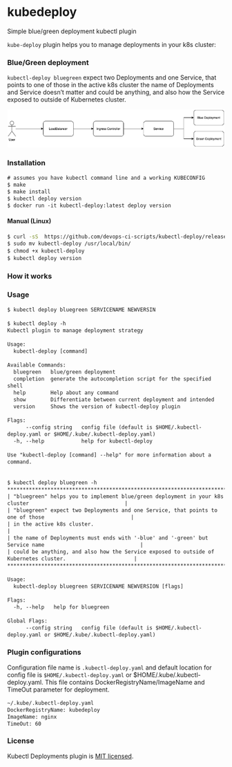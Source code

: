 # kubedeploy
Simple blue/green deployment kubectl plugin

`kube-deploy` plugin helps you to manage deployments in your k8s cluster:

### Blue/Green deployment
`kubectl-deploy bluegreen` expect two Deployments and one Service, that points to one of those in the active k8s cluster
the name of Deployments and Service doesn’t matter and could be anything,
and also how the Service exposed to outside of Kubernetes cluster.

![Blue/Green](img/blue-green.png?raw=true "Blue/Green Deployment")

### Installation
```
# assumes you have kubectl command line and a working KUBECONFIG
$ make
$ make install
$ kubectl deploy version
$ docker run -it kubectl-deploy:latest deploy version
```
#### Manual (Linux)
```sh
$ curl -sS  https://github.com/devops-ci-scripts/kubectl-deploy/releases/latest/kubectl-deploy-x86-64-linux -o kubectl-deploy
$ sudo mv kubectl-deploy /usr/local/bin/
$ chmod +x kubectl-deploy
$ kubectl deploy version
```

### How it works


### Usage
```
$ kubectl deploy bluegreen SERVICENAME NEWVERSIN

$ kubectl deploy -h
Kubectl plugin to manage deployment strategy

Usage:
  kubectl-deploy [command]

Available Commands:
  bluegreen   blue/green deployment
  completion  generate the autocompletion script for the specified shell
  help        Help about any command
  show        Differentiate between current deployment and intended
  version     Shows the version of kubectl-deploy plugin

Flags:
      --config string   config file (default is $HOME/.kubectl-deploy.yaml or $HOME/.kube/.kubectl-deploy.yaml)
  -h, --help            help for kubectl-deploy

Use "kubectl-deploy [command] --help" for more information about a command.


$ kubectl deploy bluegreen -h
**************************************************************************************************************
| "bluegreen" helps you to implement blue/green deployment in your k8s cluster                               |
| "bluegreen" expect two Deployments and one Service, that points to one of those                            |
| in the active k8s cluster.                                                                                 |
| the name of Deployments must ends with '-blue' and '-green' but Service name                               |
| could be anything, and also how the Service exposed to outside of Kubernetes cluster.                      |
**************************************************************************************************************

Usage:
  kubectl-deploy bluegreen SERVICENAME NEWVERSION [flags]

Flags:
  -h, --help   help for bluegreen

Global Flags:
      --config string   config file (default is $HOME/.kubectl-deploy.yaml or $HOME/.kube/.kubectl-deploy.yaml)
```

### Plugin configurations

Configuration file name is `.kubectl-deploy.yaml` and default location for config file is `$HOME/.kubectl-deploy.yaml` or
$HOME/.kube/.kubectl-deploy.yaml. This file contains DockerRegistryName/ImageName and TimeOut parameter for deployment.
```
~/.kube/.kubectl-deploy.yaml
DockerRegistryName: kubedeploy
ImageName: nginx
TimeOut: 60

```

### License

Kubectl Deployments plugin is [MIT licensed](LICENSE).
